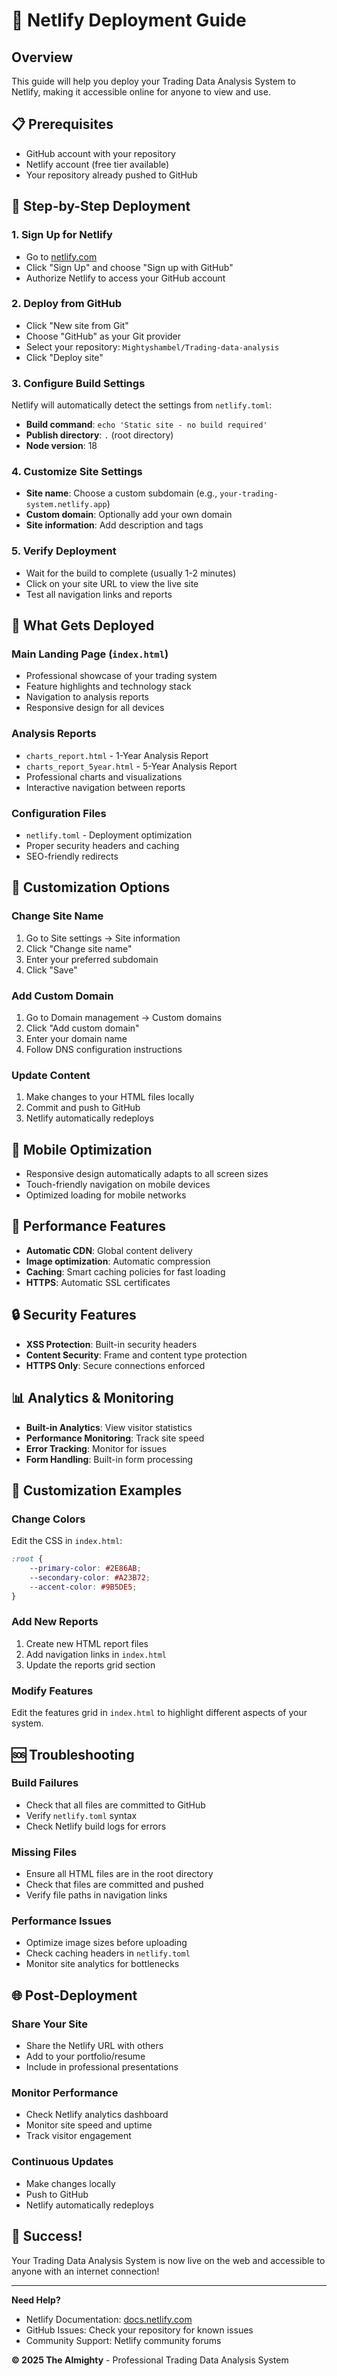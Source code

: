 # 🚀 Netlify Deployment Guide

## Overview
This guide will help you deploy your Trading Data Analysis System to Netlify, making it accessible online for anyone to view and use.

## 📋 Prerequisites
- GitHub account with your repository
- Netlify account (free tier available)
- Your repository already pushed to GitHub

## 🎯 Step-by-Step Deployment

### 1. **Sign Up for Netlify**
- Go to [netlify.com](https://netlify.com)
- Click "Sign Up" and choose "Sign up with GitHub"
- Authorize Netlify to access your GitHub account

### 2. **Deploy from GitHub**
- Click "New site from Git"
- Choose "GitHub" as your Git provider
- Select your repository: `Mightyshambel/Trading-data-analysis`
- Click "Deploy site"

### 3. **Configure Build Settings**
Netlify will automatically detect the settings from `netlify.toml`:
- **Build command**: `echo 'Static site - no build required'`
- **Publish directory**: `.` (root directory)
- **Node version**: 18

### 4. **Customize Site Settings**
- **Site name**: Choose a custom subdomain (e.g., `your-trading-system.netlify.app`)
- **Custom domain**: Optionally add your own domain
- **Site information**: Add description and tags

### 5. **Verify Deployment**
- Wait for the build to complete (usually 1-2 minutes)
- Click on your site URL to view the live site
- Test all navigation links and reports

## 🌟 What Gets Deployed

### **Main Landing Page** (`index.html`)
- Professional showcase of your trading system
- Feature highlights and technology stack
- Navigation to analysis reports
- Responsive design for all devices

### **Analysis Reports**
- `charts_report.html` - 1-Year Analysis Report
- `charts_report_5year.html` - 5-Year Analysis Report
- Professional charts and visualizations
- Interactive navigation between reports

### **Configuration Files**
- `netlify.toml` - Deployment optimization
- Proper security headers and caching
- SEO-friendly redirects

## 🔧 Customization Options

### **Change Site Name**
1. Go to Site settings → Site information
2. Click "Change site name"
3. Enter your preferred subdomain
4. Click "Save"

### **Add Custom Domain**
1. Go to Domain management → Custom domains
2. Click "Add custom domain"
3. Enter your domain name
4. Follow DNS configuration instructions

### **Update Content**
1. Make changes to your HTML files locally
2. Commit and push to GitHub
3. Netlify automatically redeploys

## 📱 Mobile Optimization
- Responsive design automatically adapts to all screen sizes
- Touch-friendly navigation on mobile devices
- Optimized loading for mobile networks

## 🚀 Performance Features
- **Automatic CDN**: Global content delivery
- **Image optimization**: Automatic compression
- **Caching**: Smart caching policies for fast loading
- **HTTPS**: Automatic SSL certificates

## 🔒 Security Features
- **XSS Protection**: Built-in security headers
- **Content Security**: Frame and content type protection
- **HTTPS Only**: Secure connections enforced

## 📊 Analytics & Monitoring
- **Built-in Analytics**: View visitor statistics
- **Performance Monitoring**: Track site speed
- **Error Tracking**: Monitor for issues
- **Form Handling**: Built-in form processing

## 🎨 Customization Examples

### **Change Colors**
Edit the CSS in `index.html`:
```css
:root {
    --primary-color: #2E86AB;
    --secondary-color: #A23B72;
    --accent-color: #9B5DE5;
}
```

### **Add New Reports**
1. Create new HTML report files
2. Add navigation links in `index.html`
3. Update the reports grid section

### **Modify Features**
Edit the features grid in `index.html` to highlight different aspects of your system.

## 🆘 Troubleshooting

### **Build Failures**
- Check that all files are committed to GitHub
- Verify `netlify.toml` syntax
- Check Netlify build logs for errors

### **Missing Files**
- Ensure all HTML files are in the root directory
- Check that files are committed and pushed
- Verify file paths in navigation links

### **Performance Issues**
- Optimize image sizes before uploading
- Check caching headers in `netlify.toml`
- Monitor site analytics for bottlenecks

## 🌐 Post-Deployment

### **Share Your Site**
- Share the Netlify URL with others
- Add to your portfolio/resume
- Include in professional presentations

### **Monitor Performance**
- Check Netlify analytics dashboard
- Monitor site speed and uptime
- Track visitor engagement

### **Continuous Updates**
- Make changes locally
- Push to GitHub
- Netlify automatically redeploys

## 🎉 Success!
Your Trading Data Analysis System is now live on the web and accessible to anyone with an internet connection!

---

**Need Help?**
- Netlify Documentation: [docs.netlify.com](https://docs.netlify.com)
- GitHub Issues: Check your repository for known issues
- Community Support: Netlify community forums

**© 2025 The Almighty** - Professional Trading Data Analysis System
